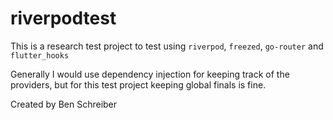 # riverpodtest

This is a research test project to test using `riverpod`, `freezed`, `go-router` and `flutter_hooks`

Generally I would use dependency injection for keeping track of the providers, but for this test project keeping global finals is fine.

Created by Ben Schreiber
